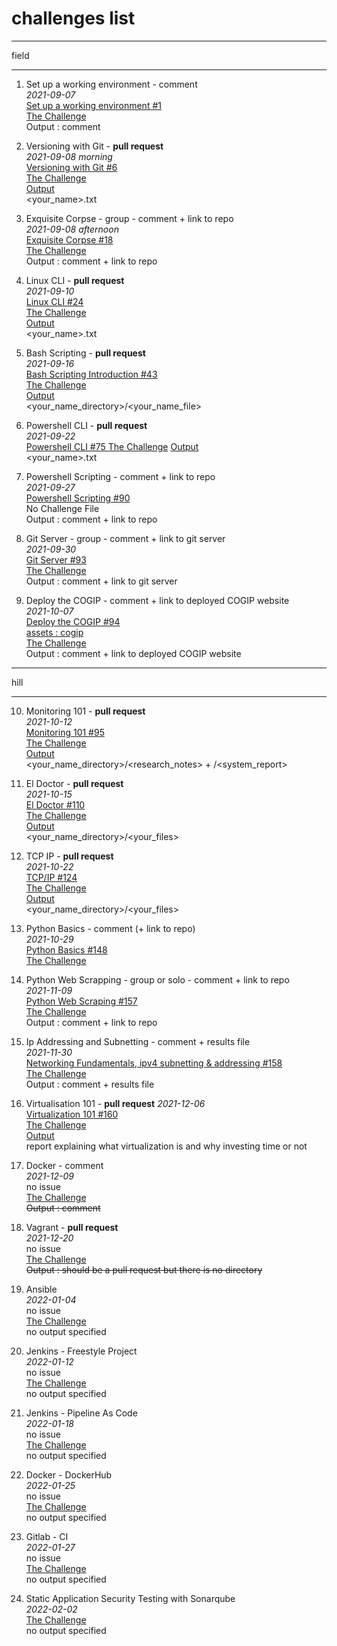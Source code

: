 # challenges list

*** 
field
***

1. Set up a working environment - comment  
*2021-09-07*  
[ Set up a working environment #1 ](https://github.com/becodeorg/BXL-Lovelace-7.34/issues/1)  
[The Challenge](https://github.com/becodeorg/BXL-Lovelace-7.34/tree/main/content/field/getting_started/working_environment)  
Output : comment  
  
2. Versioning with Git - **pull request**  
*2021-09-08 morning*  
[ Versioning with Git #6 ](https://github.com/becodeorg/BXL-Lovelace-7.34/issues/6)  
[The Challenge](https://github.com/becodeorg/BXL-Lovelace-7.34/tree/main/content/field/getting_started/git_intro)  
[Output](https://github.com/becodeorg/BXL-Lovelace-7.34/tree/main/content/field/getting_started/git_intro/output)  
<your_name>.txt  
  
3. Exquisite Corpse - group - comment + link to repo  
*2021-09-08 afternoon*  
[ Exquisite Corpse #18 ](https://github.com/becodeorg/BXL-Lovelace-7.34/issues/18)  
[The Challenge](https://github.com/becodeorg/BXL-Lovelace-7.34/tree/main/content/field/getting_started/exquisite_corpse)  
Output : comment + link to repo  
  
4. Linux CLI - **pull request**  
*2021-09-10*  
[ Linux CLI #24 ](https://github.com/becodeorg/BXL-Lovelace-7.34/issues/24)  
[The Challenge](https://github.com/becodeorg/BXL-Lovelace-7.34/tree/main/content/field/operating_system/linux_cli)  
[Output](https://github.com/becodeorg/BXL-Lovelace-7.34/tree/main/content/field/operating_system/linux_cli/output)  
<your_name>.txt  
  
5. Bash Scripting - **pull request**  
*2021-09-16*  
[ Bash Scripting Introduction #43 ](https://github.com/becodeorg/BXL-Lovelace-7.34/issues/43)  
[The Challenge](https://github.com/becodeorg/BXL-Lovelace-7.34/tree/main/content/field/bash_scripting)  
[Output](https://github.com/becodeorg/BXL-Lovelace-7.34/tree/main/content/field/bash_scripting/output)  
<your_name_directory>/<your_name_file>  
  
6. Powershell CLI - **pull request**  
*2021-09-22*  
[ Powershell CLI #75 ](https://github.com/becodeorg/BXL-Lovelace-7.34/issues/75) 
[The Challenge](https://github.com/becodeorg/BXL-Lovelace-7.34/tree/main/content/field/powershell_cli) 
[Output](https://github.com/becodeorg/BXL-Lovelace-7.34/tree/main/content/field/powershell_cli/output)  
<your_name>.txt  
  
7. Powershell Scripting - comment + link to repo  
*2021-09-27*  
[ Powershell Scripting #90 ](https://github.com/becodeorg/BXL-Lovelace-7.34/issues/90)  
No Challenge File  
Output : comment + link to repo  
  
8. Git Server - group - comment + link to git server  
*2021-09-30*  
[ Git Server #93 ](https://github.com/becodeorg/BXL-Lovelace-7.34/issues/93)  
[The Challenge](https://github.com/becodeorg/BXL-Lovelace-7.34/tree/main/content/field/git_server)  
Output : comment + link to git server  
  
9. Deploy the COGIP - comment + link to deployed COGIP website  
*2021-10-07*  
[ Deploy the COGIP #94 ](https://github.com/becodeorg/BXL-Lovelace-7.34/issues/94)  
[assets : cogip](https://github.com/becodeorg/BXL-Lovelace-7.34/tree/main/content/field/cogip/assets)  
[The Challenge](https://github.com/becodeorg/BXL-Lovelace-7.34/tree/main/content/field/cogip)  
Output : comment + link to deployed COGIP website  
  
***
hill
***
  
10. Monitoring 101 - **pull request**  
*2021-10-12*  
[ Monitoring 101 #95 ](https://github.com/becodeorg/BXL-Lovelace-7.34/issues/95)  
[The Challenge](https://github.com/becodeorg/BXL-Lovelace-7.34/tree/main/content/hill/monitoring_101)  
[Output](https://github.com/becodeorg/BXL-Lovelace-7.34/tree/main/content/hill/monitoring_101/output)  
<your_name_directory>/<research_notes> + /<system_report>  
  
11. El Doctor - **pull request**  
*2021-10-15*  
[ El Doctor #110 ](https://github.com/becodeorg/BXL-Lovelace-7.34/issues/110)  
[The Challenge](https://github.com/becodeorg/BXL-Lovelace-7.34/tree/main/content/hill/el_doctor)  
[Output](https://github.com/becodeorg/BXL-Lovelace-7.34/tree/main/content/hill/el_doctor/output)  
<your_name_directory>/<your_files>  
  
12. TCP IP - **pull request**  
*2021-10-22*  
[ TCP/IP #124 ](https://github.com/becodeorg/BXL-Lovelace-7.34/issues/124)  
[The Challenge](https://github.com/becodeorg/BXL-Lovelace-7.34/tree/main/content/hill/TCP_IP)  
[Output](https://github.com/becodeorg/BXL-Lovelace-7.34/tree/main/content/hill/TCP_IP/output)  
<your_name_directory>/<your_files>  
  
13. Python Basics - comment (+ link to repo)  
*2021-10-29*  
[ Python Basics #148 ](https://github.com/becodeorg/BXL-Lovelace-7.34/issues/148)  
[The Challenge](https://github.com/becodeorg/BXL-Lovelace-7.34/tree/main/content/hill/python_basics)  
  
14. Python Web Scrapping - group or solo - comment + link to repo  
*2021-11-09*  
[ Python Web Scraping #157 ](https://github.com/becodeorg/BXL-Lovelace-7.34/issues/157)  
[The Challenge](https://github.com/becodeorg/BXL-Lovelace-7.34/blob/main/content/hill/web_scraping/README.md)  
Output : comment + link to repo  
  
15. Ip Addressing and Subnetting - comment + results file  
*2021-11-30*  
[ Networking Fundamentals, ipv4 subnetting & addressing #158 ](https://github.com/becodeorg/BXL-Lovelace-7.34/issues/158)  
[The Challenge](https://github.com/becodeorg/BXL-Lovelace-7.34/tree/6cd787b5eac1e79fea8eb83a0d3394d80a779247/content/hill/network_fundamentals/ip_addressing_and_subnetting)  
Output : comment + results file  
  
14. Virtualisation 101 - **pull request** 
*2021-12-06*  
[ Virtualization 101 #160 ](https://github.com/becodeorg/BXL-Lovelace-7.34/issues/160)  
[The Challenge](https://github.com/becodeorg/BXL-Lovelace-7.34/tree/main/content/hill/virtualization_101)  
[Output](https://github.com/becodeorg/BXL-Lovelace-7.34/tree/main/content/hill/virtualization_101/output)  
report explaining what virtualization is and why investing time or not  
  
15. Docker - comment  
*2021-12-09*  
no issue  
[The Challenge](https://github.com/becodeorg/BXL-Lovelace-7.34/tree/main/content/hill/docker)  
~~Output : comment~~  
  
16. Vagrant - **pull request**  
*2021-12-20*  
no issue  
[The Challenge](https://github.com/becodeorg/BXL-Lovelace-7.34/tree/main/content/hill/vagrant)  
~~Output : should be a pull request but there is no directory~~  
  
17. Ansible  
*2022-01-04*  
no issue  
[The Challenge](https://github.com/becodeorg/BXL-Lovelace-7.34/tree/main/content/hill/ansible)  
no output specified  
  
18. Jenkins - Freestyle Project  
*2022-01-12*  
no issue  
[The Challenge](https://github.com/becodeorg/BXL-Lovelace-7.34/tree/main/content/hill/Jenkins_freestyle_project)  
no output specified  
  
19. Jenkins - Pipeline As Code  
*2022-01-18*  
no issue  
[The Challenge](https://github.com/becodeorg/BXL-Lovelace-7.34/tree/main/content/hill/jenkins_pipelines_as_code)  
no output specified  
  
20. Docker - DockerHub  
*2022-01-25*  
no issue  
[The Challenge](https://github.com/becodeorg/BXL-Lovelace-7.34/tree/main/content/hill/docker_hub)  
no output specified  
  
21. Gitlab - CI  
*2022-01-27*  
no issue  
[The Challenge](https://github.com/becodeorg/BXL-Lovelace-7.34/tree/main/content/hill/gitlab-ci)  
no output specified  
  
22. Static Application Security Testing with Sonarqube  
*2022-02-02*  
[The Challenge](https://github.com/becodeorg/BXL-Lovelace-7.34/tree/main/content/hill/SAST%20-%20SONARQUBE)  
no output specified  
